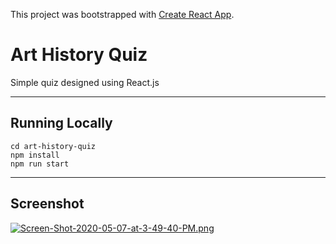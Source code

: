 This project was bootstrapped with [Create React App](https://github.com/facebook/create-react-app).

# Art History Quiz

Simple quiz designed using React.js
**********
## Running Locally
```
cd art-history-quiz
npm install
npm run start
```
*********
## Screenshot

[![Screen-Shot-2020-05-07-at-3-49-40-PM.png](https://i.postimg.cc/rw0vPS3V/Screen-Shot-2020-05-07-at-3-49-40-PM.png)](https://postimg.cc/TKx7yWTF)




